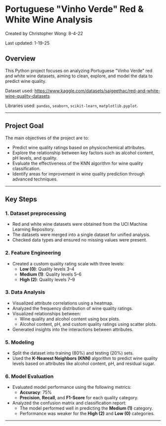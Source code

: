 # Portuguese "Vinho Verde" Red & White Wine Analysis
Created by Christopher Wong: 8-4-22 

Last updated: 1-19-25
## Overview
This Python project focuses on analyzing Portuguese "Vinho Verde" red and white wine datasets, aiming to clean, explore, and model the data to predict wine quality.

Dataset used: https://www.kaggle.com/datasets/saigeethac/red-and-white-wine-quality-datasets

Libraries used: `pandas`, `seaborn`, `scikit-learn`, `matplotlib.pyplot`.

---
## Project Goal
The main objectives of the project are to:
- Predict wine quality ratings based on physicochemical attributes.
- Explore the relationship between key factors such as alcohol content, pH levels, and quality.
- Evaluate the effectiveness of the KNN algorithm for wine quality classification.
- Identify areas for improvement in wine quality prediction through advanced techniques.

---
## Key Steps

### 1. **Dataset preprocessing**
- Red and white wine datasets were obtained from the UCI Machine Learning Repository.
- The datasets were merged into a single dataset for unified analysis.
- Checked data types and ensured no missing values were present.

### 2. **Feature Engineering**
- Created a custom quality rating scale with three levels:
  - **Low (0)**: Quality levels 3–4
  - **Medium (1)**: Quality levels 5–6
  - **High (2)**: Quality levels 7–9
  
### 3. **Data Analysis**
- Visualized attribute correlations using a heatmap.
- Analyzed the frequency distribution of wine quality ratings.
- Visualized relationships between:
  - Wine quality and alcohol content using box plots.
  - Alcohol content, pH, and custom quality ratings using scatter plots.
- Generated insights into the interactions between attributes.

### 5. **Modeling**
- Split the dataset into training (80%) and testing (20%) sets.
- Used the **K-Nearest Neighbors (KNN)** algorithm to predict wine quality levels based on attributes like alcohol content, pH, and residual sugar.

### 6. **Model Evaluation**
- Evaluated model performance using the following metrics:
  - **Accuracy**: 75%
  - **Precision**, **Recall**, and **F1-Score** for each quality category.
- Analyzed the confusion matrix and classification report:
  - The model performed well in predicting the **Medium (1)** category.
  - Performance was weaker for the **High (2)** and **Low (0)** categories.


---

